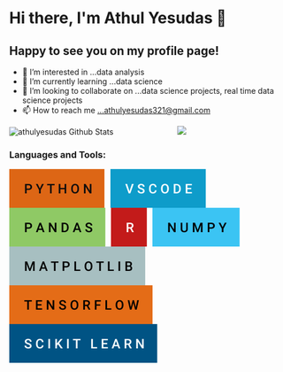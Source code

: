# Hi there, I'm Athul Yesudas 👋 

## Happy to see you on my profile page! 

- 👀 I’m interested in ...data analysis
- 🌱 I’m currently learning ...data science
- 💞️ I’m looking to collaborate on ...data science projects, real time data science projects
- 📫 How to reach me ...athulyesudas321@gmail.com

<img align="right" width="200" src="https://github.com/athulyesudas/Animated-SVG/blob/main/Animated%20Cat/cat.svg" />
<img align="center" alt="athulyesudas Github Stats" src="https://github-readme-stats.vercel.app/api?username=athulyesudas&show_icons=true&hide_border=true&theme=dracula" />


### Languages and Tools:


<img align="left" alt="PYTHON" src="https://github.com/athulyesudas/athulyesudas/blob/main/Images/forthebadge/python.svg" style="padding-right:10px;" />
<img align="left" alt="VSCODE" src="https://github.com/athulyesudas/athulyesudas/blob/main/Images/forthebadge/vscode.svg" style="padding-right:10px;" />
<img align="left" alt="PANDAS" src="https://github.com/athulyesudas/athulyesudas/blob/main/Images/forthebadge/pandas.svg" style="padding-right:10px;" />
<img align="left" alt="R" src="https://github.com/athulyesudas/athulyesudas/blob/main/Images/forthebadge/r.svg" style="padding-right:10px;" />
<img align="left" alt="NUMPY" src="https://github.com/athulyesudas/athulyesudas/blob/main/Images/forthebadge/numpy.svg" style="padding-right:10px;" />

<br>


<img align="left" alt="MATPLOTLIB" src="https://github.com/athulyesudas/athulyesudas/blob/main/Images/forthebadge/matplotlib.svg"  />
<img align="left" alt="TENSORFLOW" src="https://github.com/athulyesudas/athulyesudas/blob/main/Images/forthebadge/tensorflow.svg" style="padding-right:10px;" />
<img align="left" alt="SCIKIT LEARN" src="https://github.com/athulyesudas/athulyesudas/blob/main/Images/forthebadge/scikit-learn.svg"  />





